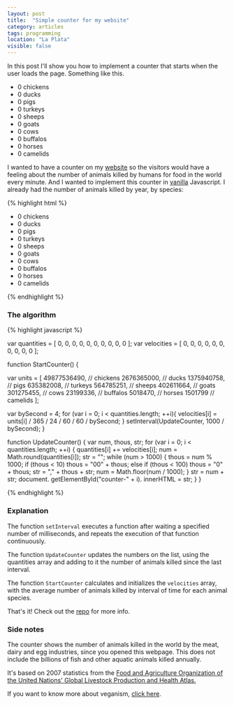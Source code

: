```yaml
---
layout: post
title:  "Simple counter for my website"
category: articles
tags: programming
location: "La Plata"
visible: false
---
```


In this post I'll show you how to implement a counter that starts when the user loads the page. Something like this.

<ul class="counter"><!-- counter -->
  <li><span id="counter-0">0</span> chickens</li>
  <li><span id="counter-1">0</span> ducks</li>
  <li><span id="counter-2">0</span> pigs</li>
  <li><span id="counter-3">0</span> turkeys</li>
  <li><span id="counter-4">0</span> sheeps</li>
  <li><span id="counter-5">0</span> goats</li>
  <li><span id="counter-6">0</span> cows</li>
  <li><span id="counter-7">0</span> buffalos</li>
  <li><span id="counter-8">0</span> horses</li>
  <li><span id="counter-9">0</span> camelids</li>
</ul>

<div style="clear:both;"></div>

<script>
  var quantities =  [ 0, 0, 0, 0, 0, 0, 0, 0, 0, 0 ];
  var velocities =  [ 0, 0, 0, 0, 0, 0, 0, 0, 0, 0 ];

  function StartCounter() {

    var units = [
    49877536490, // gallinas
     2676365000, // patos
     1375940758, // cerdos
      635382008, // pavos
      564785251, // ovejas
      402611664, // cabras
      301275455, // vacas y terneros
       23199336, // bufalos
        5018470, // caballos
        1501799  // camellos y otros camelidos
    ];

    var bySecond = 4;
    for (var i = 0; i < quantities.length; ++i){
      velocities[i] = units[i] / 365 / 24 / 60 / 60 / bySecond;
    }
    setInterval(UpdateCounter, 1000 / bySecond);
  }

  function UpdateCounter() {
    var num, thous, str;
    for (var i = 0; i < quantities.length; ++i) {
      quantities[i] += velocities[i];
      num = Math.round(quantities[i]);
      str = "";
      while (num > 1000) {
        thous = num % 1000;
        if (thous < 10)
          thous = "00" + thous;
        else if (thous < 100)
          thous = "0" + thous;
        str = "," + thous + str;
        num = Math.floor(num / 1000);
      }
      str = num + str;
      document.getElementById("counter-" + i).innerHTML = str;
    }
  }

  StartCounter();
</script>

I wanted to have a counter on my [website][servegano] so the visitors would have a feeling about the number of animals killed by humans for food in the world every minute. And I wanted to implement this counter in [vanilla][vanilla] Javascript. I already had the number of animals killed by year, by species:

{% highlight html %}
<ul class="counter">
  <li><span id="counter-0">0</span> chickens</li>
  <li><span id="counter-1">0</span> ducks</li>
  <li><span id="counter-2">0</span> pigs</li>
  <li><span id="counter-3">0</span> turkeys</li>
  <li><span id="counter-4">0</span> sheeps</li>
  <li><span id="counter-5">0</span> goats</li>
  <li><span id="counter-6">0</span> cows</li>
  <li><span id="counter-7">0</span> buffalos</li>
  <li><span id="counter-8">0</span> horses</li>
  <li><span id="counter-9">0</span> camelids</li>
</ul>  
{% endhighlight %}


<!-- This is not the algorithm either. -->
<!-- But you are getting closer every time. -->
<!-- Keep looking for the algorithm. -->

### The algorithm


{% highlight javascript %}

var quantities =  [ 0, 0, 0, 0, 0, 0, 0, 0, 0, 0 ];
var velocities =  [ 0, 0, 0, 0, 0, 0, 0, 0, 0, 0 ];

function StartCounter() {

  var units = [
  49877536490, // chickens
   2676365000, // ducks
   1375940758, // pigs
    635382008, // turkeys
    564785251, // sheeps
    402611664, // goats
    301275455, // cows
     23199336, // buffalos
      5018470, // horses
      1501799  // camelids
  ];

  var bySecond = 4;
  for (var i = 0; i < quantities.length; ++i){
    velocities[i] = units[i] /
      365 / 24 / 60 / 60 / bySecond;
  }
  setInterval(UpdateCounter, 1000 / bySecond);
}

function UpdateCounter() {
  var num, thous, str;
  for (var i = 0; i < quantities.length; ++i) {
    quantities[i] += velocities[i];
    num = Math.round(quantities[i]);
    str = "";
    while (num > 1000) {
      thous = num % 1000;
      if (thous < 10)
        thous = "00" + thous;
      else if (thous < 100)
        thous = "0" + thous;
      str = "," + thous + str;
      num = Math.floor(num / 1000);
    }
    str = num + str;
    document.
      getElementById("counter-" + i).
      innerHTML = str;
  }
}

{% endhighlight %}


### Explanation

The function <code>setInterval</code> executes a function after waiting a specified number of milliseconds, and repeats the execution of that function continuously.

The function <code>UpdateCounter</code> updates the numbers on the list, using the quantities array and adding to it the number of animals killed since the last interval.

The function <code>StartCounter</code> calculates and initializes the <code>velocities</code> array, with the average number of animals killed by interval of time for each animal species.

That's it! Check out the [repo][gh] for more info.


### Side notes

The counter shows the number of animals killed in the world by the meat, dairy and egg industries, since you opened this webpage. This does not include the billions of fish and other aquatic animals killed annually.

It's based on 2007 statistics from the [Food and Agriculture Organization of the United Nations' Global Livestock Production and Health Atlas.][fao]

If you want to know more about veganism, [click here][vegankit].

[gh]:       https://github.com/nicanor/animal_counter
[fao]:      http://kids.fao.org/glipha/
[vegankit]: http://vegankit.com/why/
[vanilla]: http://vanilla-js.com/
[servegano]: http://servegano.com.ar/por-que-ser-veganos
